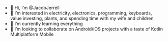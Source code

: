 - 👋 Hi, I’m @JacobJerrell
- 👀 I’m interested in electricity, electronics, programming, keyboards, value investing, plants, and spending time with my wife and children
- 🌱 I’m currently learning everything
- 💞️ I’m looking to collaborate on Android/iOS projects with a taste of Kotlin Multiplatform Mobile

<!---
JacobJerrell/JacobJerrell is a ✨ special ✨ repository because its `README.md` (this file) appears on your GitHub profile.
You can click the Preview link to take a look at your changes.
--->
